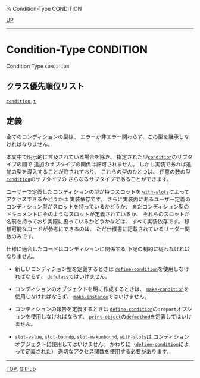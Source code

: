 % Condition-Type CONDITION

[UP](9.2.html)  

---

# Condition-Type **CONDITION**


Condition Type `CONDITION`


## クラス優先順位リスト

[`condition`](9.2.condition.html),
[`t`](4.4.t-system-class.html)


## 定義

全てのコンディションの型は、
エラーか非エラー関わらず、この型を継承しなければなりません。

本文中で明示的に言及されている場合を除き、
指定された型[`condition`](9.2.condition.html)のサブタイプの間で
追加のサブタイプの関係は許可されません。
しかし実装であれば追加の型を導入することが許されており、
これらの型のひとつは、
任意の数の型[`condition`](9.2.condition.html)のサブタイプの
さらなるサブタイプであることができます。

ユーザーで定義したコンディションの型が持つスロットを
[`with-slots`](7.7.with-slots.html)によってアクセスできるかどうかは
実装依存です。
さらに実装内にあるユーザー定義のコンディション型がスロットを持っているかどうか、
またコンディション型のドキュメントにそのようなスロットが定義されているか、
それらのスロットが名前を持っており実際に扱っているかどうかなどは、
すべて実装依存です。
移植可能なコードが参考にできるのは、
ただ仕様書に記載されているリーダー関数のみです。

仕様に適合したコードはコンディションに関係する
下記の制約に従わなければなりません。

- 新しいコンディション型を定義するときは
[`define-condition`](9.2.define-condition.html)を使用しなければならず、
[`defclass`](7.7.defclass.html)ではいけません。

- コンディションのオブジェクトを明に作成するときは、
[`make-condition`](9.2.make-condition.html)を使用しなければならず、
[`make-instance`](7.7.make-instance.html)ではいけません。

- コンディションの報告を定義するときは
[`define-condition`](9.2.define-condition.html)の`:report`オプションを使用しなければならず、
[`print-object`](22.4.print-object.html)の[`defmethod`](7.7.defmethod.html)を定義してはいけません。

- [`slot-value`](7.7.slot-value.html), [`slot-boundp`](7.7.slot-boundp.html),
[`slot-makunbound`](7.7.slot-makunbound.html), [`with-slots`](7.7.with-slots.html)は
コンディションオブジェクトに使用してはいけません。
かわりに（[`define-condition`](9.2.define-condition.html)によって定義された）
適切なアクセス関数を使用する必要があります。


---
[TOP](index.html),  [Github](https://github.com/nptcl/npt-japanese)

